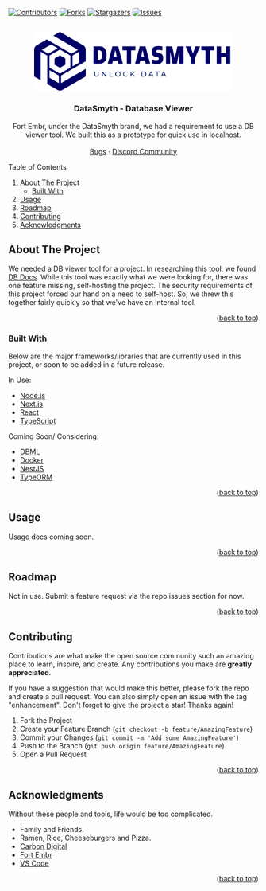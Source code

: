 <div id="top"></div>
<!-- PROJECT SHIELDS -->

[![Contributors][contributors-shield]][contributors-url]
[![Forks][forks-shield]][forks-url]
[![Stargazers][stars-shield]][stars-url]
[![Issues][issues-shield]][issues-url]

<!-- PROJECT LOGO -->
<br />
<div align="center">
  <a href="https://github.com/fortembr/datasmyth-database-viewer/">
    <img src="_repo/logo-blue.png" alt="Logo" width="400" height="">
  </a>
  <h3 align="center">DataSmyth - Database Viewer</h3>
  <p align="center">
    Fort Embr, under the DataSmyth brand, we had a requirement to use a DB viewer tool. We built this as a prototype for quick use in localhost.
    <br>
    <br>
    <a href="https://github.com/fortembr/datasmyth-database-viewer/issues" target="_blank">Bugs</a>
    ·
    <a href="https://discord.gg/jatU44PavX" target="_blank">Discord Community</a>
  </p>
</div>

<!-- TABLE OF CONTENTS -->
<aside>
  <summary>Table of Contents</summary>
  <ol>
    <li>
      <a href="#about-the-project">About The Project</a>
      <ul>
        <li><a href="#built-with">Built With</a></li>
      </ul>
    </li>
    <li><a href="#usage">Usage</a></li>
    <li><a href="#roadmap">Roadmap</a></li>
    <li><a href="#contributing">Contributing</a></li>
    <li><a href="#acknowledgments">Acknowledgments</a></li>
  </ol>
</aside>

<!-- ABOUT THE PROJECT -->

## About The Project

We needed a DB viewer tool for a project. In researching this tool, we found [DB Docs](https://dbdocs.io). While this tool was exactly what we were looking for, there was one feature missing, self-hosting the project. The security requirements of this project forced our hand on a need to self-host. So, we threw this together fairly quickly so that we've have an internal tool.

<p align="right">(<a href="#top">back to top</a>)</p>

### Built With

Below are the major frameworks/libraries that are currently used in this project, or soon to be added in a future release.

In Use:

- [Node.js](https://nodejs.org/)
- [Next.js](https://nextjs.org/)
- [React](https://reactjs.org/)
- [TypeScript](https://typescript.com/)

Coming Soon/ Considering:

- [DBML](https://dbml.org/)
- [Docker](https://www.docker.com/)
- [NestJS](https://nestjs.com/)
- [TypeORM](https://typeorm.io/)

<p align="right">(<a href="#top">back to top</a>)</p>

<!-- USAGE EXAMPLES -->

## Usage

Usage docs coming soon.

<!--
_For more examples, please refer to the [Documentation](https://example.com)_
-->

<p align="right">(<a href="#top">back to top</a>)</p>

<!-- ROADMAP -->

## Roadmap

Not in use. Submit a feature request via the repo issues section for now.

<!-- We've got a simple setup on Canny. You can submit either a Github issue, or a Canny feature request for the SEM Links tool.

- [Feature Requests in Canny](https://semlinks.canny.io/semlinks) -->

<p align="right">(<a href="#top">back to top</a>)</p>

<!-- CONTRIBUTING -->

## Contributing

Contributions are what make the open source community such an amazing place to learn, inspire, and create. Any contributions you make are **greatly appreciated**.

If you have a suggestion that would make this better, please fork the repo and create a pull request. You can also simply open an issue with the tag "enhancement".
Don't forget to give the project a star! Thanks again!

1. Fork the Project
2. Create your Feature Branch (`git checkout -b feature/AmazingFeature`)
3. Commit your Changes (`git commit -m 'Add some AmazingFeature'`)
4. Push to the Branch (`git push origin feature/AmazingFeature`)
5. Open a Pull Request

<p align="right">(<a href="#top">back to top</a>)</p>

<!-- ACKNOWLEDGMENTS -->

## Acknowledgments

Without these people and tools, life would be too complicated.

- Family and Friends.
- Ramen, Rice, Cheeseburgers and Pizza.
- [Carbon Digital](https://carbondigital.us/)
- [Fort Embr](https://fortembr.com/)
- [VS Code](https://code.visualstudio.com/)

<p align="right">(<a href="#top">back to top</a>)</p>

<!-- MARKDOWN LINKS & IMAGES -->
<!-- https://www.markdownguide.org/basic-syntax/#reference-style-links -->

[contributors-shield]: https://img.shields.io/github/contributors/fortembr/datasmyth-database-viewer.svg?style=for-the-badge
[contributors-url]: https://github.com/fortembr/datasmyth-database-viewer/graphs/contributors
[forks-shield]: https://img.shields.io/github/forks/fortembr/datasmyth-database-viewer.svg?style=for-the-badge
[forks-url]: https://github.com/fortembr/datasmyth-database-viewer/network/members
[stars-shield]: https://img.shields.io/github/stars/fortembr/datasmyth-database-viewer.svg?style=for-the-badge
[stars-url]: https://github.com/fortembr/datasmyth-database-viewer/stargazers
[issues-shield]: https://img.shields.io/github/issues/fortembr/datasmyth-database-viewer.svg?style=for-the-badge
[issues-url]: https://github.com/fortembr/datasmyth-database-viewer/issues
[license-shield]: https://img.shields.io/github/license/fortembr/datasmyth-database-viewer.svg?style=for-the-badge
[license-url]: https://github.com/fortembr/datasmyth-database-viewer/blob/master/license.md
